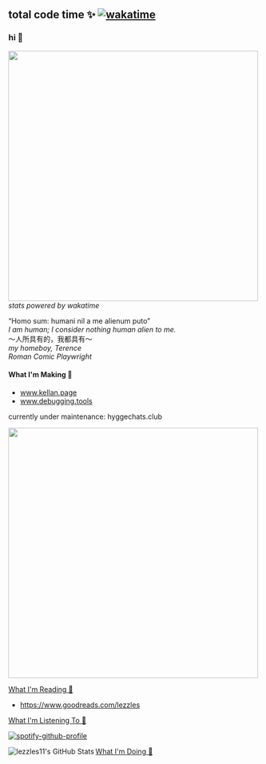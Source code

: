 ## total code time ✨ [![wakatime](https://wakatime.com/badge/user/25e74f89-c9dd-4b9a-819c-23c9f3ae40ae.svg)](https://wakatime.com/@25e74f89-c9dd-4b9a-819c-23c9f3ae40ae)
### hi 👋
<a href="https://wakatime.com/@lezzles11"><img src="https://wakatime.com/share/@lezzles11/47fcba96-c3c5-4950-8cab-877502725f41.png" width="500"/></a><br/>
*stats powered by wakatime*
<br/>

“Homo sum: humani nil a me alienum puto” <br/>
*I am human; I consider nothing human alien to me.*<br/>
～人所具有的，我都具有～<br/>
*my homeboy, Terence<br/>
Roman Comic Playwright* 
#### What I'm Making 🎁 
- www.kellan.page
- www.debugging.tools

currently under maintenance: 
hyggechats.club

<img align="center" src="https://activity-graph.herokuapp.com/graph?username=lezzles11&theme=xcode" width="500">
<!-- 
#### Names 😄
lesley, lezzles, lelegai  -->
<!-- **lezzles11/lezzles11** is a ✨ _special_ ✨ repository because its `README.md` (this file) appears on your GitHub profile. -->

<!-- - 🌱 I’m currently learning React Native  -->

[What I'm Reading 🌱 ](https://www.goodreads.com/lezzles)
- https://www.goodreads.com/lezzles
<!-- [What I'm Reading 🌱 ](https://www.goodreads.com/user_challenges/27197030) -->
[What I'm Listening To 🤗 ](https://open.spotify.com/user/lezzles11)
<!-- [![spotify-github-profile](https://spotify-github-profile.vercel.app/api/view?uid=lezzles11&cover_image=true&theme=natemoo-re)](https://github.com/kittinan/spotify-github-profile) -->

[![spotify-github-profile](https://spotify-github-profile.vercel.app/api/view?uid=lezzles11&cover_image=true&theme=compact)](https://open.spotify.com/user/lezzles11)

[What I'm Doing 🎂](https://www.lesleycheung.com)
  <img align="left" alt="lezzles11's GitHub Stats" src="https://github-readme-stats.vercel.app/api?username=lezzles11&show_icons=true&hide_border=true" />


<!-- [What I'm Accomplishing 🎂 ](https://www.linkedin.com/in/lezzles/) -->


<!-- <img src="https://user-images.githubusercontent.com/16319829/81180309-2b51f000-8fee-11ea-8a78-ddfe8c3412a7.png" width="150" height="280"> -->
<!-- <a target="_blank" href="https://www.goodreads.com/user_challenges/27197030">
<img src="https://spotify-github-profile.vercel.app/api/view?uid=lezzles11&cover_image=true&theme=default" width="200"/>
 </a> -->
<!-- - [![goodreads]()](https://www.goodreads.com/user_challenges/27197030) 
 -->

 <br/>
 

<!-- (https://open.spotify.com/user/12168690942) -->

<!-- Here are some ideas to get you started:

- 🔭 What I'm Thinking ...
- 👯 I’m looking to collaborate on ...
- 🤔 I’m looking for help with ...
- 💬 Ask me about ...
- 📫 How to reach me: ...
- 😄 Pronouns: ...
- ⚡ Fun fact: ... -->
